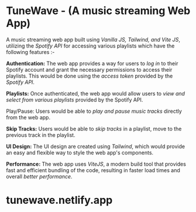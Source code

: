 # TuneWave - (A music streaming Web App)
A music streaming web app built using *Vanilla JS, Tailwind, and Vite JS*, utilizing the *Spotify API* for accessing various playlists which have the following features :- 

**Authentication:** The web app provides a way for users to *log in* to their Spotify account and grant the necessary permissions to access their playlists. This would be done using the *access token* provided by the
*Spotify API*. 

**Playlists:** Once authenticated, the web app would allow users to *view and select from various playlists* provided by the Spotify API. 

Play/Pause: Users would be able to *play and pause music tracks* directly from the web app. 

**Skip Tracks:** Users would be able to *skip tracks* in a playlist, move to the previous track in the playlist. 

**UI Design:** The UI design are created using *Tailwind*, which would provide an easy and flexible way to style
the web app's components. 

**Performance:** The web app uses *ViteJS*, a modern build tool that provides fast and efficient bundling of the code, resulting in faster load times and overall *better performance*.
# tunewave.netlify.app
